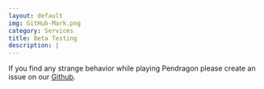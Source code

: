 ```yaml
---
layout: default
img: GitHub-Mark.png
category: Services
title: Beta Testing
description: |
---
```

  If you find any strange behavior while playing Pendragon please create an issue on our [Github](https://github.com/PendragonGame/pendragon/issues).
